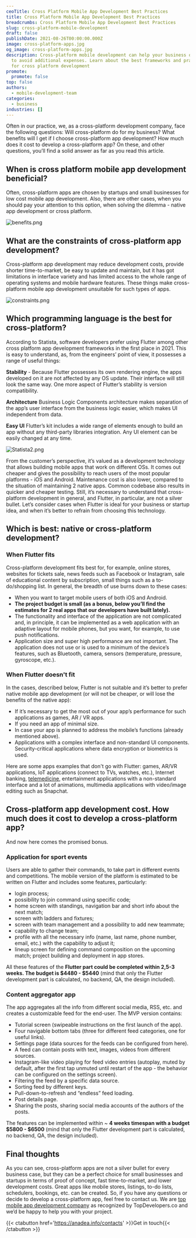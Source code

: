 ```yaml
---
ceoTitle: Cross Platform Mobile App Development Best Practices
title: Cross Platform Mobile App Development Best Practices
breadcrumbs: Cross Platform Mobile App Development Best Practices
slug: cross-platform-mobile-development
draft: false
publishDate: 2021-08-26T00:00:00.000Z
image: cross-platform-apps.jpg
og_image: cross-platform-apps.jpg
description: Cross-platform mobile development can help your business or startup
  to avoid additional expenses. Learn about the best frameworks and practices
  for cross platform development
promote:
  promote: false
top: false
authors:
  - mobile-development-team
categories:
  - business
industries: []
---
```

Often in our practice, we, as a cross-platform development company, face the following questions: Will cross-platform do for my business? What benefits will I get if I choose cross-platform app development? How much does it cost to develop a cross-platform app? On these, and other questions, you’ll find a solid answer as far as you read this article.

## When is cross platform mobile app development beneficial?
Often, cross-platform apps are chosen by startups and small businesses for low cost mobile app development. Also, there are other cases, when you should pay your attention to this option, when solving the dilemma - native app development or cross platform.

![benefits.png](benefits.png)

## What are the constraints of cross-platform app development?
Cross-platform app development may reduce development costs, provide shorter time-to-market, be easy to update and maintain, but it has got limitations in interface variety and has limited access to the whole range of operating systems and mobile hardware features. These things make cross-platform mobile app development unsuitable for such types of apps.

![constraints.png](constraints.png)

## Which programming language is the best for cross-platform?
According to Statista, software developers prefer using Flutter among other cross platform app development frameworks in the first place in 2021. This is easy to understand, as, from the engineers’ point of view, it possesses a range of useful things:

**Stability** - Because Flutter possesses its own rendering engine, the apps developed on it are not affected by any OS update. Their interface will still look the same way. One more aspect of Flutter’s stability is version compatibility.

**Architecture**
Business Logic Components architecture makes separation of the app’s user interface from the business logic easier, which makes UI independent from data.

**Easy UI**
Flutter’s kit includes a wide range of elements enough to build an app without any third-party libraries integration. Any UI element can be easily changed at any time.

![Statista2.png](Statista2.png)

From the customer’s perspective, it’s valued as a development technology that allows building mobile apps that work on different OSs. It comes out cheaper and gives the possibility to reach users of the most popular platforms - iOS and Android. Maintenance cost is also lower, compared to the situation of maintaining 2 native apps. Common codebase also results in quicker and cheaper testing. Still, it’s necessary to understand that cross-platform development in general, and Flutter, in particular, are not a silver bullet. Let’s consider cases when Flutter is ideal for your business or startup idea, and when it’s better to refrain from choosing this technology.

## Which is best: native or cross-platform development?

### When Flutter fits
Cross-platform development fits best for, for example, online stores, websites for tickets sale, news feeds such as Facebook or Instagram, sale of educational content by subscription, small things such as a to-do/shopping list. In general, the breadth of use burns down to these cases:

* When you want to target mobile users of both iOS and Android.
* **The project budget is small (as a bonus, below you’ll find the estimates for 2 real apps that our developers have built lately).**
* The functionality and interface of the application are not complicated and, in principle, it can be implemented as a web application with an adaptive layout for mobile phones, but you want, for example, to use push notifications.
* Application size and super high performance are not important.
The application does not use or is used to a minimum of the device’s features, such as Bluetooth, camera, sensors (temperature, pressure, gyroscope, etc.).

### When Flutter doesn't fit

In the cases, described below, Flutter is not suitable and it’s better to prefer native mobile app development (or will not be cheaper, or will lose the benefits of the native app):

* If it’s necessary to get the most out of your app’s performance for such applications as games, AR / VR apps.
* If you need an app of minimal size.
* In case your app is planned to address the mobile’s functions (already mentioned above).
* Applications with a complex interface and non-standard UI components.
Security-critical applications where data encryption or biometrics is used.

Here are some apps examples that don't go with Flutter: games, AR/VR applications, IoT applications (connect to TVs, watches, etc.), Internet banking, <a href="https://anadea.info/solutions/medical-app-development/telemedicine-development" target="_blank">telemedicine</a>, entertainment applications with a non-standard interface and a lot of animations, multimedia applications with video/image editing such as Snapchat.

## Cross-platform app development cost. How much does it cost to develop a cross-platform app?

And now here comes the promised bonus.

### Application for sport events

Users are able to gather their commands, to take part in different events and competitions. The mobile version of the platform is estimated to be written on Flutter and includes some features, particularly:

* login process;
* possibility to join command using specific code;
* home screen with standings, navigation bar and short info about the next match;
* screen with ladders and fixtures;
* screen with team management and a possibility to add new teammate;
* capability to change team;
* profile with all the necessary info (name, last name, phone number, email, etc.) with the capability to adjust it;
* lineup screen for defining command composition on the upcoming match;
project building and deployment in app stores.

All these features of the **Flutter part could be completed within 2,5-3 weeks. The budget is $4480 - $5440** (mind that only the Flutter development part is calculated, no backend, QA, the design included).

### Content aggregator app

The app aggregates all the info from different social media, RSS, etc. and creates a customizable feed for the end-user. The MVP version contains:

* Tutorial screen (swipeable instructions on the first launch of the app).
* Four navigable bottom tabs (three for different feed categories, one for useful links).
* Settings page (data sources for the feeds can be configured from here).
* A feed can contain posts with text, images, videos from different sources.
* Instagram-like video playing for feed video entries (autoplay, muted by default, after the first tap unmuted until restart of the app - the behavior can be configured on the settings screen).
* Filtering the feed by a specific data source.
* Sorting feed by different keys.
* Pull-down-to-refresh and “endless” feed loading.
* Post details page.
* Sharing the posts, sharing social media accounts of the authors of the posts.

The features can be implemented within ~ **4 weeks timespan with a budget $5800 - $6500** (mind that only the Flutter development part is calculated, no backend, QA, the design included).

## Final thoughts
As you can see, cross-platform apps are not a silver bullet for every business case, but they can be a perfect choice for small businesses and startups in terms of proof of concept, fast time-to-market, and lower development costs. Great apps like mobile stores, listings, to-do lists, schedulers, bookings, etc. can be created. So, if you have any questions or decide to develop a cross-platform app, feel free to contact us. We are <a href="https://www.topdevelopers.co/directory/mobile-app-development-companies" target="_blank">top mobile app development company</a> as recognized by TopDevelopers.co and we’d be happy to help you with your project.

{{< ctabutton href='https://anadea.info/contacts' >}}Get in touch{{< /ctabutton >}}
